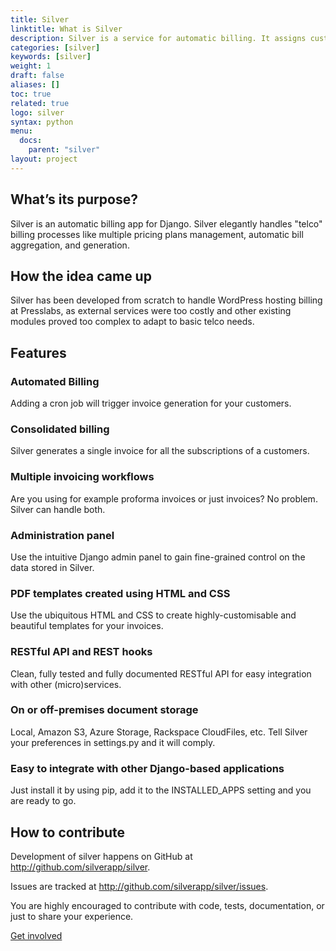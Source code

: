 ```yaml
---
title: Silver
linktitle: What is Silver
description: Silver is a service for automatic billing. It assigns customers to plans and creates automatic invoice entries.
categories: [silver]
keywords: [silver]
weight: 1
draft: false
aliases: []
toc: true
related: true
logo: silver
syntax: python
menu:
  docs:
    parent: "silver"
layout: project
---
```


## What’s its purpose?

Silver is an automatic billing app for Django. Silver elegantly handles "telco" billing processes like multiple pricing plans management, automatic bill aggregation, and generation.

## How the idea came up

Silver has been developed from scratch to handle WordPress hosting billing at Presslabs, as external services were too costly and other existing modules proved too complex to adapt to basic telco needs.

## Features

### Automated Billing
Adding a cron job will trigger invoice generation for your customers.

### Consolidated billing
Silver generates a single invoice for all the subscriptions of a customers.

### Multiple invoicing workflows

Are you using for example proforma invoices or just invoices? No problem. Silver can handle both.

### Administration panel

Use the intuitive Django admin panel to gain fine-grained control on the data stored in Silver.

### PDF templates created using HTML and CSS

Use the ubiquitous HTML and CSS to create highly-customisable and beautiful templates for your invoices.

### RESTful API and REST hooks

Clean, fully tested and fully documented RESTful API for easy integration with other (micro)services.

### On or off-premises document storage

Local, Amazon S3, Azure Storage, Rackspace CloudFiles, etc. Tell Silver your preferences in settings.py and it will comply.

### Easy to integrate with other Django-based applications

Just install it by using pip, add it to the INSTALLED_APPS setting and you are ready to go.

## How to contribute

Development of silver happens on GitHub at http://github.com/silverapp/silver.

Issues are tracked at http://github.com/silverapp/silver/issues.

You are highly encouraged to contribute with code, tests, documentation, or just to share your experience.

[Get involved](https://github.com/presslabs/silver/)
